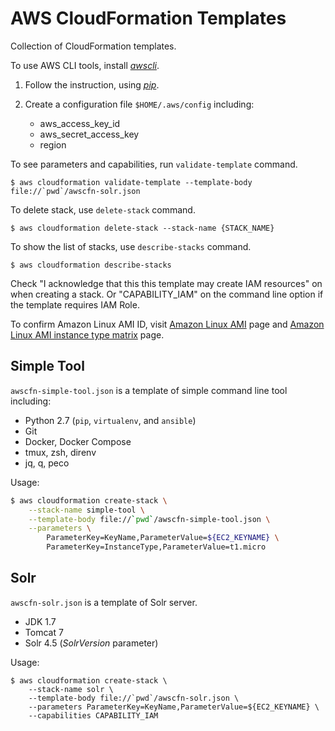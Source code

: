 AWS CloudFormation Templates
=============================

Collection of CloudFormation templates.

To use AWS CLI tools, install [*awscli*](http://aws.amazon.com/jp/cli/).

1. Follow the instruction, using [*pip*](https://pypi.python.org/pypi/awscli).

2. Create a configuration file `$HOME/.aws/config` including:
    * aws_access_key_id
    * aws_secret_access_key
    * region

To see parameters and capabilities, run ``validate-template`` command.

    $ aws cloudformation validate-template --template-body file://`pwd`/awscfn-solr.json

To delete stack, use ``delete-stack`` command.

    $ aws cloudformation delete-stack --stack-name {STACK_NAME}

To show the list of stacks, use ``describe-stacks`` command.

    $ aws cloudformation describe-stacks

Check "I acknowledge that this this template may create IAM resources" on when creating a stack.
Or "CAPABILITY_IAM" on the command line option if the template requires IAM Role.

To confirm Amazon Linux AMI ID, visit [Amazon Linux AMI](http://aws.amazon.com/jp/amazon-linux-ami/) page
and [Amazon Linux AMI instance type matrix](https://aws.amazon.com/jp/amazon-linux-ami/instance-type-matrix/) page.


Simple Tool
------------

``awscfn-simple-tool.json`` is a template of simple command line tool including:

* Python 2.7 (`pip`, `virtualenv`, and `ansible`)
* Git
* Docker, Docker Compose
* tmux, zsh, direnv
* jq, q, peco

Usage:

```bash
$ aws cloudformation create-stack \
    --stack-name simple-tool \
    --template-body file://`pwd`/awscfn-simple-tool.json \
    --parameters \
        ParameterKey=KeyName,ParameterValue=${EC2_KEYNAME} \
        ParameterKey=InstanceType,ParameterValue=t1.micro
```

Solr
-----

``awscfn-solr.json`` is a template of Solr server.

* JDK 1.7
* Tomcat 7
* Solr 4.5 (*SolrVersion* parameter)

Usage:

    $ aws cloudformation create-stack \
        --stack-name solr \
        --template-body file://`pwd`/awscfn-solr.json \
        --parameters ParameterKey=KeyName,ParameterValue=${EC2_KEYNAME} \
        --capabilities CAPABILITY_IAM
